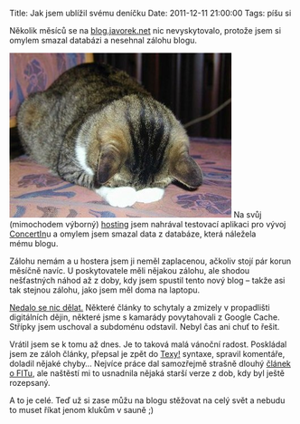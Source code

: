 Title: Jak jsem ublížil svému deníčku
Date: 2011-12-11 21:00:00
Tags: píšu si

Několik měsíců se na [blog.javorek.net](http://blog.javorek.net)
nic nevyskytovalo, protože jsem si omylem smazal databázi a
nesehnal zálohu blogu.

![obrázek](images/151.jpg)
Na svůj (mimochodem výborný) [hosting](http://www.profitux.cz) jsem
nahrával testovací aplikaci pro vývoj
[ConcertIn](http://www.concertin.com/)u a omylem jsem smazal data
z databáze, která náležela mému blogu.

Zálohu nemám a u hostera jsem ji neměl zaplacenou, ačkoliv stojí
pár korun měsíčně navíc. U poskytovatele měli nějakou zálohu, ale
shodou nešťastných náhod až z doby, kdy jsem spustil tento nový
blog – takže asi tak stejnou zálohu, jako jsem měl doma na
laptopu.

[Nedalo se nic dělat.](http://nooooooooooooooo.com/) Některé články
to schytaly a zmizely v propadlišti digitálních dějin, některé jsme
s kamarády povytahovali z Google Cache. Střípky jsem uschoval a
subdoménu odstavil. Nebyl čas ani chuť to řešit.

Vrátil jsem se k tomu až dnes. Je to taková malá vánoční radost.
Poskládal jsem ze záloh články, přepsal je zpět do
[Texy!](http://texy.info) syntaxe, spravil komentáře, doladil
nějaké chyby… Nejvíce práce dal samozřejmě strašně dlouhý
[článek o FITu](http://blog.javorek.net/byl-jsem-fit), ale naštěstí
mi to usnadnila nějaká starší verze z dob, kdy byl ještě
rozepsaný.

A to je celé. Teď už si zase můžu na blogu stěžovat na celý svět a
nebudu to muset říkat jenom klukům v sauně ;)